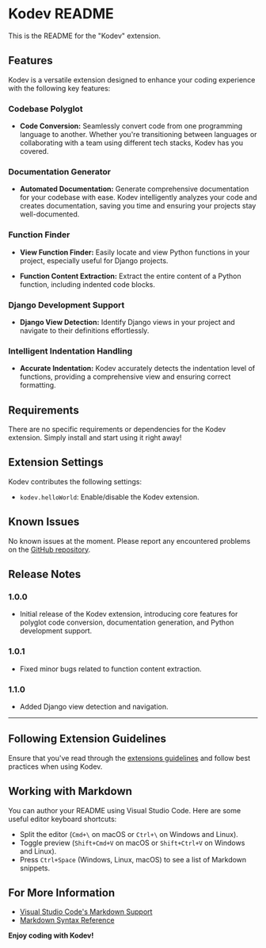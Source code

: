 # Kodev README

This is the README for the "Kodev" extension.

## Features

Kodev is a versatile extension designed to enhance your coding experience with the following key features:

### Codebase Polyglot

- **Code Conversion:** Seamlessly convert code from one programming language to another. Whether you're transitioning between languages or collaborating with a team using different tech stacks, Kodev has you covered.

### Documentation Generator

- **Automated Documentation:** Generate comprehensive documentation for your codebase with ease. Kodev intelligently analyzes your code and creates documentation, saving you time and ensuring your projects stay well-documented.

### Function Finder

- **View Function Finder:** Easily locate and view Python functions in your project, especially useful for Django projects.

- **Function Content Extraction:** Extract the entire content of a Python function, including indented code blocks.

### Django Development Support

- **Django View Detection:** Identify Django views in your project and navigate to their definitions effortlessly.

### Intelligent Indentation Handling

- **Accurate Indentation:** Kodev accurately detects the indentation level of functions, providing a comprehensive view and ensuring correct formatting.

## Requirements

There are no specific requirements or dependencies for the Kodev extension. Simply install and start using it right away!

## Extension Settings

Kodev contributes the following settings:

- `kodev.helloWorld`: Enable/disable the Kodev extension.
<!-- - `kodev.viewFinderDepth`: Set the depth of search when using the view function finder. -->

## Known Issues

No known issues at the moment. Please report any encountered problems on the [GitHub repository](https://github.com/yourusername/kodev).

## Release Notes

### 1.0.0

- Initial release of the Kodev extension, introducing core features for polyglot code conversion, documentation generation, and Python development support.

### 1.0.1

- Fixed minor bugs related to function content extraction.

### 1.1.0

- Added Django view detection and navigation.

---

## Following Extension Guidelines

Ensure that you've read through the [extensions guidelines](https://code.visualstudio.com/api/references/extension-guidelines) and follow best practices when using Kodev.

## Working with Markdown

You can author your README using Visual Studio Code. Here are some useful editor keyboard shortcuts:

- Split the editor (`Cmd+\` on macOS or `Ctrl+\` on Windows and Linux).
- Toggle preview (`Shift+Cmd+V` on macOS or `Shift+Ctrl+V` on Windows and Linux).
- Press `Ctrl+Space` (Windows, Linux, macOS) to see a list of Markdown snippets.

## For More Information

- [Visual Studio Code's Markdown Support](http://code.visualstudio.com/docs/languages/markdown)
- [Markdown Syntax Reference](https://help.github.com/articles/markdown-basics/)

**Enjoy coding with Kodev!**